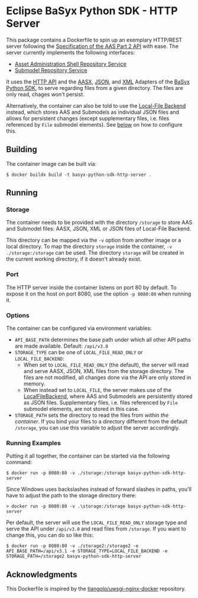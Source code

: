# Eclipse BaSyx Python SDK - HTTP Server

This package contains a Dockerfile to spin up an exemplary HTTP/REST server following the [Specification of the AAS Part 2 API][6] with ease.
The server currently implements the following interfaces:

- [Asset Administration Shell Repository Service][4]
- [Submodel Repository Service][5]

It uses the [HTTP API][1] and the [AASX][7], [JSON][8], and [XML][9] Adapters of the [BaSyx Python SDK][3], to serve regarding files from a given directory.
The files are only read, chages won't persist.

Alternatively, the container can also be told to use the [Local-File Backend][2] instead, which stores AAS and Submodels as individual JSON files and allows for persistent changes (except supplementary files, i.e. files referenced by `File` submodel elements).
See [below](#options) on how to configure this.

## Building
The container image can be built via:
```
$ docker buildx build -t basyx-python-sdk-http-server .
```

## Running

### Storage
The container needs to be provided with the directory `/storage` to store AAS and Submodel files: AASX, JSON, XML or JSON files of Local-File Backend.

This directory can be mapped via the `-v` option from another image or a local directory.
To map the directory `storage` inside the container, `-v ./storage:/storage` can be used.
The directory `storage` will be created in the current working directory, if it doesn't already exist.

### Port
The HTTP server inside the container listens on port 80 by default.
To expose it on the host on port 8080, use the option `-p 8080:80` when running it.

### Options
The container can be configured via environment variables:
- `API_BASE_PATH` determines the base path under which all other API paths are made available.
  Default: `/api/v3.0`
- `STORAGE_TYPE` can be one of `LOCAL_FILE_READ_ONLY` or `LOCAL_FILE_BACKEND`:
  - When set to `LOCAL_FILE_READ_ONLY` (the default), the server will read and serve AASX, JSON, XML files from the storage directory.
    The files are not modified, all changes done via the API are only stored in memory.
  - When instead set to `LOCAL_FILE`, the server makes use of the [LocalFileBackend][2], where AAS and Submodels are persistently stored as JSON files.
    Supplementary files, i.e. files referenced by `File` submodel elements, are not stored in this case.
- `STORAGE_PATH` sets the directory to read the files from *within the container*. If you bind your files to a directory different from the default `/storage`, you can use this variable to adjust the server accordingly.

### Running Examples

Putting it all together, the container can be started via the following command:
```
$ docker run -p 8080:80 -v ./storage:/storage basyx-python-sdk-http-server
```

Since Windows uses backslashes instead of forward slashes in paths, you'll have to adjust the path to the storage directory there:
```
> docker run -p 8080:80 -v .\storage:/storage basyx-python-sdk-http-server
```

Per default, the server will use the `LOCAL_FILE_READ_ONLY` storage type and serve the API under `/api/v3.0` and read files from `/storage`. If you want to change this, you can do so like this:
```
$ docker run -p 8080:80 -v ./storage2:/storage2 -e API_BASE_PATH=/api/v3.1 -e STORAGE_TYPE=LOCAL_FILE_BACKEND -e STORAGE_PATH=/storage2 basyx-python-sdk-http-server
```
## Acknowledgments

This Dockerfile is inspired by the [tiangolo/uwsgi-nginx-docker][10] repository.

[1]: https://github.com/eclipse-basyx/basyx-python-sdk/pull/238
[2]: https://basyx-python-sdk.readthedocs.io/en/latest/backend/local_file.html
[3]: https://github.com/eclipse-basyx/basyx-python-sdk
[4]: https://app.swaggerhub.com/apis/Plattform_i40/AssetAdministrationShellRepositoryServiceSpecification/V3.0.1_SSP-001
[5]: https://app.swaggerhub.com/apis/Plattform_i40/SubmodelRepositoryServiceSpecification/V3.0.1_SSP-001
[6]: https://industrialdigitaltwin.org/content-hub/aasspecifications/idta_01002-3-0_application_programming_interfaces
[7]: https://basyx-python-sdk.readthedocs.io/en/latest/adapter/aasx.html#adapter-aasx
[8]: https://basyx-python-sdk.readthedocs.io/en/latest/adapter/json.html
[9]: https://basyx-python-sdk.readthedocs.io/en/latest/adapter/xml.html
[10]: https://github.com/tiangolo/uwsgi-nginx-docker
